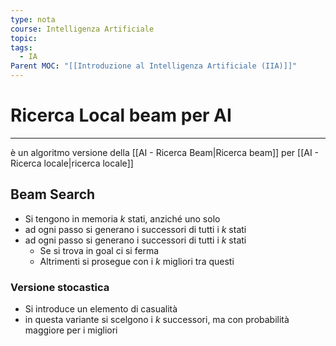 ```yaml
---
type: nota
course: Intelligenza Artificiale
topic: 
tags:
  - IA
Parent MOC: "[[Introduzione al Intelligenza Artificiale (IIA)]]"
---
```

# Ricerca Local beam per AI
---
è un algoritmo versione della [[AI - Ricerca Beam|Ricerca beam]] per  [[AI - Ricerca locale|ricerca locale]]   

## Beam Search

- Si tengono in memoria $k$ stati, anziché uno solo
- ad ogni passo si generano i successori di tutti i $k$ stati
- ad ogni passo si generano i successori di tutti i $k$ stati
	- Se si trova in goal ci si ferma
	- Altrimenti si prosegue con i $k$ migliori tra questi 

### Versione stocastica
- Si introduce un elemento di casualità
- in questa variante si scelgono i $k$ successori, ma con probabilità maggiore per i migliori
